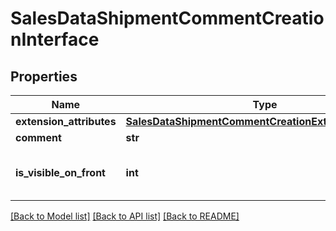 # SalesDataShipmentCommentCreationInterface

## Properties
Name | Type | Description | Notes
------------ | ------------- | ------------- | -------------
**extension_attributes** | [**SalesDataShipmentCommentCreationExtensionInterface**](SalesDataShipmentCommentCreationExtensionInterface.md) |  | [optional] 
**comment** | **str** | Comment. | 
**is_visible_on_front** | **int** | Is-visible-on-storefront flag value. | 

[[Back to Model list]](../README.md#documentation-for-models) [[Back to API list]](../README.md#documentation-for-api-endpoints) [[Back to README]](../README.md)


